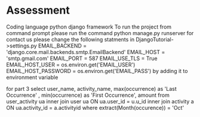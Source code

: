 # Assessment
Coding language python django framework
To run the project from command prompt please run the command python manage.py runserver
for contact us please change the following statments in DjangoTutorial->settings.py 
EMAIL_BACKEND = 'django.core.mail.backends.smtp.EmailBackend'
EMAIL_HOST = 'smtp.gmail.com'
EMAIL_PORT = 587
EMAIL_USE_TLS = True
EMAIL_HOST_USER = os.environ.get('EMAIL_USER')
EMAIL_HOST_PASSWORD = os.environ.get('EMAIL_PASS')
by adding it to environment variable



for part 3
select user_name, activity_name, max(occurrence) as 'Last Occurrence' , min(occurrence) as 'First Occurrence', amount 
from user_activity ua
inner join user ua ON ua.user_id = u.u_id
inner join activity a ON ua.activity_id = a.activityid
where extract(Month(occurence)) = 'Oct'
